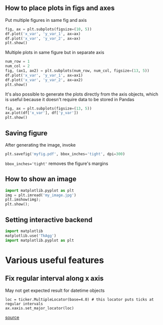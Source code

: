 ## How to place plots in figs and axes

Put multiple figures in same fig and axis

```python
fig, ax = plt.subplots(figsize=(10, 5))
df.plot('x_var', 'y_var_1', ax=ax)
df.plot('x_var', 'y_var_2', ax=ax)
plt.show()
```

Multiple plots in same figure but in separate axis

```python
num_row = 1
num_col = 2
fig, (ax1, ax2) = plt.subplots(num_row, num_col, figsize=(13, 5))
df.plot('x_var', 'y_var_1', ax=ax1)
df.plot('x_var', 'y_var_2', ax=ax2)
plt.show()
```

It's also possible to generate the plots directly from the axis objects, which is useful because it doesn't require data to be stored in Pandas

```python
fig, ax = plt.subplots(figsize=(13, 5))
ax.plot(df['x_var'], df['y_var'])
plt.show()
```

## Saving figure

After generating the image, invoke

```python
plt.savefig('myfig.pdf', bbox_inches='tight', dpi=300)
```

`bbox_inches='tight'` removes the figure's margins


## How to show an image
```python
import matplotlib.pyplot as plt
img = plt.imread('my_image.jpg')
plt.imshow(img);
plt.show();
```

## Setting interactive backend
```python
import matplotlib
matplotlib.use('TkAgg')
import matplotlib.pyplot as plt
```

# Various useful features

## Fix regular interval along x axis
May not get expected result for datetime objects
```
loc = ticker.MultipleLocator(base=4.0) # this locator puts ticks at regular intervals
ax.xaxis.set_major_locator(loc)
```
[source](https://stackoverflow.com/questions/12608788/changing-the-tick-frequency-on-x-or-y-axis-in-matplotlib)
